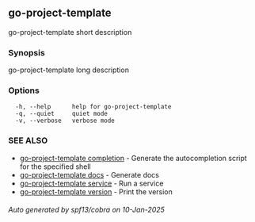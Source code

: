 ## go-project-template

go-project-template short description

### Synopsis

go-project-template long description

### Options

```
  -h, --help      help for go-project-template
  -q, --quiet     quiet mode
  -v, --verbose   verbose mode
```

### SEE ALSO

* [go-project-template completion](go-project-template_completion.md)	 - Generate the autocompletion script for the specified shell
* [go-project-template docs](go-project-template_docs.md)	 - Generate docs
* [go-project-template service](go-project-template_service.md)	 - Run a service
* [go-project-template version](go-project-template_version.md)	 - Print the version

###### Auto generated by spf13/cobra on 10-Jan-2025

